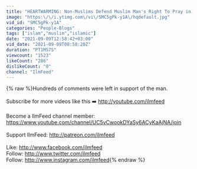 ```yaml
---
title: "HEARTWARMING: Non-Muslims Defend Muslim Man's Right To Pray in Public"
image: "https:\/\/i.ytimg.com\/vi\/SMC5gPk-y1A\/hqdefault.jpg"
vid_id: "SMC5gPk-y1A"
categories: "People-Blogs"
tags: ["islam","muslim","islamic"]
date: "2021-09-09T12:58:42+03:00"
vid_date: "2021-09-09T08:58:20Z"
duration: "PT1M57S"
viewcount: "1523"
likeCount: "286"
dislikeCount: "0"
channel: "IlmFeed"
---
```

{% raw %}Hundreds of comments were left in support of the man. <br /><br />Subscribe for more videos like this ➡️ <a rel="nofollow" target="blank" href="http://youtube.com/ilmfeed​">http://youtube.com/ilmfeed​</a><br /><br />Become a IlmFeed channel member:<br /><a rel="nofollow" target="blank" href="https://www.youtube.com/channel/UC5vCwookDYaSy6ACyKaAjNA/join">https://www.youtube.com/channel/UC5vCwookDYaSy6ACyKaAjNA/join</a><br /><br />Support IlmFeed: <a rel="nofollow" target="blank" href="http://patreon.com/ilmfeed​">http://patreon.com/ilmfeed​</a><br /><br />Like: <a rel="nofollow" target="blank" href="http://www.facebook.com/ilmfeed​">http://www.facebook.com/ilmfeed​</a><br />Follow: <a rel="nofollow" target="blank" href="http://www.twitter.com/ilmfeed​">http://www.twitter.com/ilmfeed​</a> <br />Follow: <a rel="nofollow" target="blank" href="http://www.instagram.com/ilmfeed">http://www.instagram.com/ilmfeed</a>{% endraw %}
